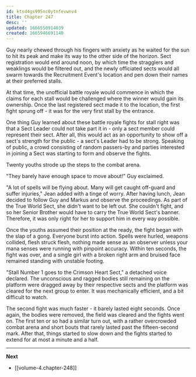```yaml
---
id: ktsd4gs995nc0ytnfevwnv4
title: Chapter 247
desc: ''
updated: 1666550914039
created: 1665946691140
---
```


Guy nearly chewed through his fingers with anxiety as he waited for the sun to hit its peak and make its way to the other side of the horizon. Sect registration would end around noon, by which time the stragglers and weaklings would be filtered out, and the newly officiated sects would all swarm towards the Recruitment Event's location and pen down their names at their preferred stalls.

At that time, the unofficial battle royale would commence in which the claims for each stall would be challenged where the winner would gain its ownership. Once the last registered sect made it to the location, the first fight sprung off - it was for the very first stall by the entrance.

One thing Guy learned about these battle royale fights for stall right was that a Sect Leader could not take part it in - only a sect member could represent their sect. After all, this would act as an opportunity to show off a sect's strength for the public - a sect's Leader had to be strong. Speaking of public, a crowd consisting of random passers-by and parties interested in joining a Sect was starting to form and observe the fights.

Twenty youths strode up the steps to the combat arena.

"They barely have enough space to move about!" Guy exclaimed.

"A lot of spells will be flying about. Many will get caught off-guard and suffer injuries," Jean added with a tinge of worry. After having lunch, Jean decided to follow Guy and Markus and observe the proceedings. As part of the True World Sect, she didn't want to be left out. She couldn't fight, and so her Senior Brother would have to carry the True World Sect's banner. Therefore, it was only right for her to support him in every way possible.

Once the youths assumed their position at the ready, the fight began with the slap of a gong. Everyone burst into action. Spells were hurled, weapons collided, flesh struck flesh, nothing made sense as an observer unless your mana senses were running with pinpoint accuracy. Within ten seconds, the fight was over, and a single girl with a broken right arm and bruised face remained standing with unstable footing.

"Stall Number 1 goes to the Crimson Heart Sect," a detached voice declared. The unconscious and ragged bodies still remaining on the platform were dragged away by their respective sects and the platform was cleared for the next group to enter. It was mechanically efficient, and a bit difficult to watch.

The second fight was much faster - it barely lasted eight seconds. Once again, the bodies were removed, the field was cleared and the fights went on. The first ten or so had a similar turn out, with a rather overcrowded combat arena and short bouts that rarely lasted past the fifteen-second mark. After that, things started to slow down and the fights started to extend for at most a minute and a half.



____

**Next**
* [[volume-4.chapter-248]]